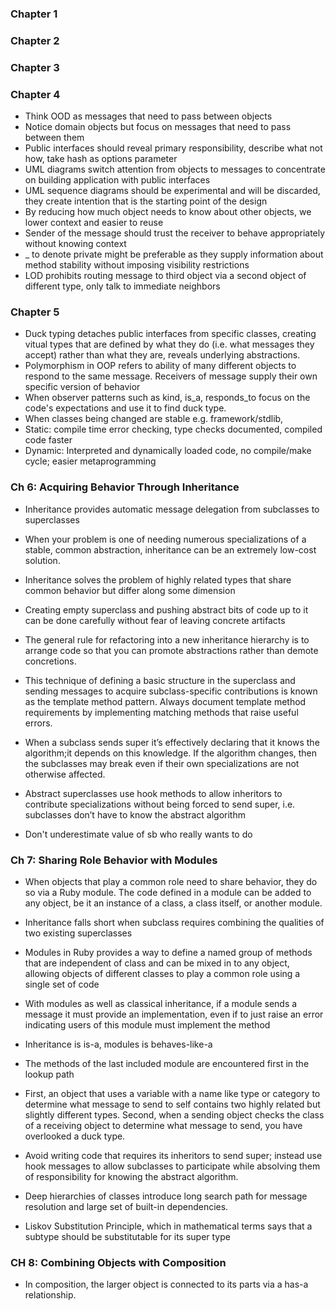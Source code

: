 ### Chapter 1
### Chapter 2
### Chapter 3
### Chapter 4
* Think OOD as messages that need to pass between objects
* Notice domain objects but focus on messages that need to pass between them
* Public interfaces should reveal primary responsibility, describe what not how, take hash as options parameter
* UML diagrams switch attention from objects to messages to concentrate on building application with public interfaces
* UML sequence diagrams should be experimental and will be discarded, they create intention that is the starting point of the design
* By reducing how much object needs to know about other objects, we lower context and easier to reuse
* Sender of the message should trust the receiver to behave appropriately without knowing context
* _ to denote private might be preferable as they supply information about method stability without imposing visibility restrictions
* LOD prohibits routing message to third object via a second object of different type, only talk to immediate neighbors

### Chapter 5
* Duck typing detaches public interfaces from specific classes, creating vitual types that are defined by what they do (i.e. what messages they accept) rather than what they are, reveals underlying abstractions.
* Polymorphism in OOP refers to ability of many different objects to respond to the same message. Receivers of message supply their own specific version of behavior
* When observer patterns such as kind, is_a, responds_to focus on the code's expectations and use it to find duck type. 
* When classes being changed are stable e.g. framework/stdlib, 
* Static: compile time error checking, type checks documented, compiled code faster
* Dynamic: Interpreted and dynamically loaded code, no compile/make cycle; easier metaprogramming

### Ch 6:  Acquiring Behavior Through Inheritance

* Inheritance provides automatic message delegation from subclasses to superclasses

* When your problem is one of needing numerous specializations of a stable, common abstraction, inheritance can be an extremely low-cost solution.

* Inheritance solves the problem of highly related types that share common behavior but differ along some dimension

* Creating empty superclass and pushing abstract bits of code up to it can be done carefully without fear of leaving concrete artifacts

* The general rule for refactoring into a new inheritance hierarchy is to arrange code so that you can promote abstractions rather than demote concretions.

* This technique of defining a basic structure in the superclass and sending messages to acquire subclass-specific contributions is known as the template method pattern. Always document template method requirements by implementing matching methods that raise useful errors.

* When a subclass sends super it’s effectively declaring that it knows the algorithm;it depends on this knowledge. If the algorithm changes, then the subclasses may break even if their own specializations are not otherwise affected.

* Abstract superclasses use hook methods to allow inheritors to contribute specializations without being forced to send super, i.e. subclasses don’t have to know the abstract algorithm

* Don't underestimate value of sb who really wants to do



### Ch 7: Sharing Role Behavior with Modules

* When objects that play a common role need to share behavior, they do so via a Ruby module. The code defined in a module can be added to any object, be it an instance of a class, a class itself, or another module.

* Inheritance falls short when subclass requires combining the qualities of two existing superclasses

* Modules in Ruby provides a way to define a named group of methods that are independent of class and can be mixed in to any object, allowing objects of different classes to play a common role using a single set of code

* With modules as well as classical inheritance, if a module sends a message it must provide an implementation, even if to just raise an error indicating users of this module must implement the method

* Inheritance is is-a, modules is behaves-like-a

* The methods of the last included module are encountered first in the lookup path

* First, an object that uses a variable with a name like type or category to determine what message to send to self contains two highly related but slightly different types. Second, when a sending object checks the class of a receiving object to determine what message to send, you have overlooked a duck type.

* Avoid writing code that requires its inheritors to send super; instead use hook messages to allow subclasses to participate while absolving them of responsibility for knowing the abstract algorithm.

* Deep hierarchies of classes introduce long search path for message resolution and large set of built-in dependencies. 

* Liskov Substitution Principle, which in mathematical terms says that a subtype should be substitutable for its super type



### CH 8: Combining Objects with Composition

* In composition, the larger object is connected to its parts via a has-a relationship.

